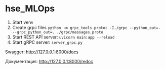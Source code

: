 # hse_MLOps

1. Start venv
2. Create grpc files `python -m grpc_tools.protoc -I./grpc --python_out=. --grpc_python_out=. ./grpc/messages.proto`
3. Start REST API server: `uvicorn main:app --reload`
4. Start gRPC server: `server_grpc.py`

Swagger: http://127.0.0.1:8000/docs

Документация: http://127.0.0.1:8000/redoc